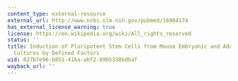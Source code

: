 ```yaml
---
content_type: external-resource
external_url: http://www.ncbi.nlm.nih.gov/pubmed/16904174
has_external_license_warning: true
license: https://en.wikipedia.org/wiki/All_rights_reserved
status: ''
title: Induction of Pluripotent Stem Cells from Mouse Embryonic and Adult Fibroblast
  Cultures by Defined Factors
uid: 827b7e96-b851-416a-abf2-8965338bdbaf
wayback_url: ''
---
```

